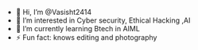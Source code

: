 - 👋 Hi, I’m @Vasisht2414
- 👀 I’m interested in Cyber security, Ethical Hacking ,AI
- 🌱 I’m currently learning Btech in AIML
- ⚡ Fun fact: knows editing and photography 

<!---
Vasisht2414/Vasisht2414 is a ✨ special ✨ repository because its `README.md` (this file) appears on your GitHub profile.
You can click the Preview link to take a look at your changes.
--->
